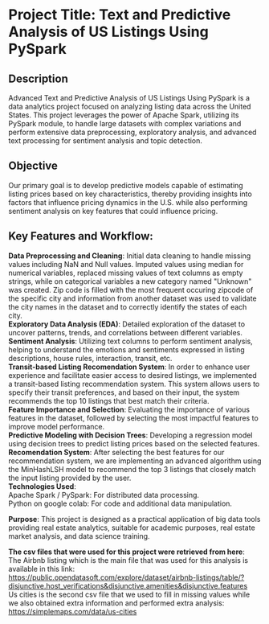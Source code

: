 # Project Title: Text and Predictive Analysis of US Listings Using PySpark

## Description
Advanced Text and Predictive Analysis of US Listings Using PySpark is a data analytics project focused on analyzing listing data across the United States. This project leverages the power of Apache Spark, utilizing its PySpark module, to handle large datasets with complex variations and perform extensive data preprocessing, exploratory analysis, and advanced text processing for sentiment analysis and topic detection.

## Objective
Our primary goal is to develop predictive models capable of estimating listing prices based on key characteristics, thereby providing insights into factors that influence pricing dynamics in the U.S. while also performing sentiment analysis on key features that could influence pricing.

## Key Features and Workflow:  
**Data Preprocessing and Cleaning**: Initial data cleaning to handle missing values including NaN and Null values. Imputed values using median for numerical variables, replaced missing values of text columns as empty strings, while on categorical variables a new category named "Unknown" was created. Zip code is filled with the most frequent occuring zipcode of the specific city and information from another dataset was used to validate the city names in the dataset and to correctly identify the states of each city.  
**Exploratory Data Analysis (EDA)**: Detailed exploration of the dataset to uncover patterns, trends, and correlations between different variables.  
**Sentiment Analysis**: Utilizing text columns to perform sentiment analysis, helping to understand the emotions and sentiments expressed in listing descriptions, house rules, interaction, transit, etc.  
**Transit-based Listing Recomendation System**: In order to enhance user experience and facilitate easier access to desired listings, we implemented a transit-based listing recommendation system. This system allows users to specify their transit preferences, and based on their input, the system recommends the top 10 listings that best match their criteria.  
**Feature Importance and Selection**: Evaluating the importance of various features in the dataset, followed by selecting the most impactful features to improve model performance.  
**Predictive Modeling with Decision Trees**: Developing a regression model using decision trees to predict listing prices based on the selected features.  
**Recomendation System**: After selecting the best features for our recommendation system, we are implementing an advanced algorithm using the MinHashLSH model to recommend the top 3 listings that closely match the input listing provided by the user.  
**Technologies Used**:  
Apache Spark / PySpark: For distributed data processing.  
Python on google colab: For code and additional data manipulation.  

**Purpose**: This project is designed as a practical application of big data tools providing real estate analytics, suitable for academic purposes, real estate market analysis, and data science training.  
  
**The csv files that were used for this project were retrieved from here**:  
The Airbnb listing which is the main file that was used for this analysis is available in this link: https://public.opendatasoft.com/explore/dataset/airbnb-listings/table/?disjunctive.host_verifications&disjunctive.amenities&disjunctive.features  
Us cities is the second csv file that we used to fill in missing values while we also obtained extra information and performed extra analysis:  https://simplemaps.com/data/us-cities  
